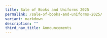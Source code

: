 ```yaml
---
title: Sale of Books and Uniforms 2025
permalink: /sale-of-books-and-uniforms-2025/
variant: markdown
description: ""
third_nav_title: Announcements
---
```

